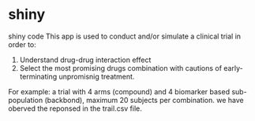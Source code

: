 # shiny
shiny code
This app is used to conduct and/or simulate a clinical trial in order to:
1. Understand drug-drug interaction effect
2. Select the most promising drugs combination
with cautions of early-terminating unpromisnig treatment.

For example: a trial with 4 arms (compound) and 4 biomarker based sub-population (backbond), maximum 20 subjects per combination. we have oberved the reponsed in the trail.csv file.  

